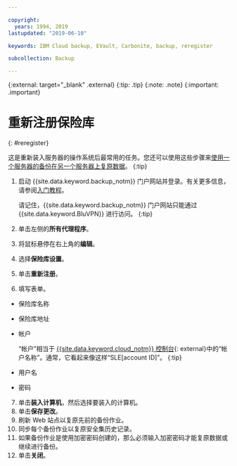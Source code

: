 ```yaml
---

copyright:
  years: 1994, 2019
lastupdated: "2019-06-10"

keywords: IBM Cloud backup, EVault, Carbonite, backup, reregister

subcollection: Backup

---
```

{:external: target="_blank" .external}
{:tip: .tip}
{:note: .note}
{:important: .important}

# 重新注册保险库
{: #reregister}

这是重新装入服务器的操作系统后最常用的任务。您还可以使用这些步骤来[使用一个服务器的备份在另一个服务器上复原数据](/docs/infrastructure/Backup?topic=Backup-restorefromotherVSI)。
{:tip}

1. 启动 {{site.data.keyword.backup_notm}} 门户网站并登录。有关更多信息，请参阅[入门教程](/docs/infrastructure/Backup?topic=Backup-getting-started#getting-started)。

   请记住，{{site.data.keyword.backup_notm}} 门户网站只能通过 {{site.data.keyword.BluVPN}} 进行访问。
   {:tip}
2. 单击左侧的**所有代理程序**。
3. 将鼠标悬停在右上角的**编辑**。
4. 选择**保险库设置**。
5. 单击**重新注册**。
6. 填写表单。
  - 保险库名称
  - 保险库地址
  - 帐户

    “帐户”相当于 [{{site.data.keyword.cloud_notm}} 控制台](https://{DomainName}/classic/storage/backup){: external}中的“帐户名称”。通常，它看起来像这样“SLE[account ID]”。
    {:tip}
  - 用户名
  - 密码
7. 单击**装入计算机**，然后选择要装入的计算机。
8. 单击**保存更改**。
9. 刷新 Web 站点以复原先前的备份作业。
10. 同步每个备份作业以复原安全集历史记录。
11. 如果备份作业是使用加密密码创建的，那么必须输入加密密码才能复原数据或继续进行备份。
12. 单击**关闭**。
